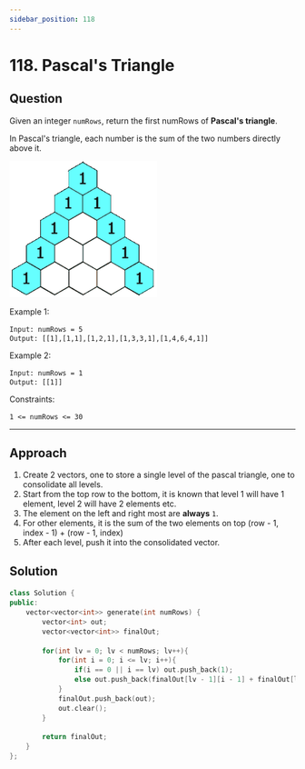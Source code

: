 ```yaml
---
sidebar_position: 118
---
```


# 118. Pascal's Triangle

## Question 
Given an integer `numRows`, return the first numRows of **Pascal's triangle**.

In Pascal's triangle, each number is the sum of the two numbers directly above it.

<img src = "../../static/assets/PascalTriangleAnimated2.gif"/>

Example 1:
```
Input: numRows = 5
Output: [[1],[1,1],[1,2,1],[1,3,3,1],[1,4,6,4,1]]
```
Example 2:
```
Input: numRows = 1
Output: [[1]]
```

Constraints:
```
1 <= numRows <= 30
```

---

## Approach

1. Create 2 vectors, one to store a single level of the pascal triangle, one to consolidate all levels.
2. Start from the top row to the bottom, it is known that level 1 will have 1 element, level 2 will have 2 elements etc.
3. The element on the left and right most are **always** `1`.
4. For other elements, it is the sum of the two elements on top (row - 1, index - 1) + (row - 1, index)
5. After each level, push it into the consolidated vector.

## Solution

```cpp
class Solution {
public:
    vector<vector<int>> generate(int numRows) {
        vector<int> out;
        vector<vector<int>> finalOut;

        for(int lv = 0; lv < numRows; lv++){
            for(int i = 0; i <= lv; i++){
                if(i == 0 || i == lv) out.push_back(1);
                else out.push_back(finalOut[lv - 1][i - 1] + finalOut[lv - 1][i]);
            }
            finalOut.push_back(out);
            out.clear();
        }
        
        return finalOut;
    }
};

```